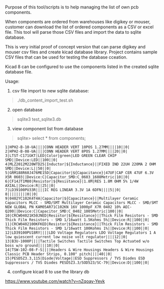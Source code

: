 Purpose of this tool/scripts is to help managing the list of own pcb components.

When components are ordered from warehouses like digikey or mouser, customer can download the list of ordered components
as a CSV or excel file. This tool will parse those CSV files and import the data to sqlite database.

This is very initial proof of concept version that can parse digikey and mouser csv files and create
kicad database library. Project contains sample CSV files that can be used for testing the database cceation.

Kicad 8 can be configured to use the components listed in the created sqlite database file.

Usage:

1. csv file import to new sqlite database:
   
>    ./db_content_import_test.sh


2. open database
>sqlite3 test_sqlite3.db 	

3. view component list from database

>	sqlite> select * from components;
	
	1|HPH2-B-10-UA||||CONN HEADER VERT 10POS 1.27MM||||10||0|
	2|HPH2-B-08-UA||||CONN HEADER VERT 8POS 1.27MM||||20||0|
	3|LTST-C171GKT|LED|Color|green|LED GREEN CLEAR CHIP SMD||Device:LED||100||0|
	4|MLZ2012M220WTD25|Inductor|${Inductance}||FIXED IND 22UH 220MA 2 OHM SMD||Device:L||50||0|
	5|GRM188R60J476ME15D|Capacitor|${Capacitance}|47UF|CAP CER 47UF 6.3V X5R 0603||Device:C|Capacitor_SMD:C_0603_1608Metric|10||0|
	6|CF14JT1M80|Resistor|${Resistance}|1.8M|RES 1.8M OHM 5% 1/4W AXIAL||Device:R||25||0|
	7|LD39100PU33R||||IC REG LINEAR 3.3V 1A 6DFN||||5||0|	
	8|||||||||0||0|
	9|0402YC102K4T4A|Capacitor|${Capacitance}||Multilayer Ceramic Capacitors MLCC - SMD/SMT Multilayer Ceramic Capacitors MLCC - SMD/SMT NEW GLOBAL PN KAM05AR71C102KN 16V 1000pF X7R 0402 10% AEC-Q200||Device:C|Capacitor_SMD:C_0402_1005Metric|100||0|
	10|CRCW04021K50JNED|Resistor|${Resistance}||Thick Film Resistors - SMD Thick Film Resistors - SMD 1/16watt 1.5Kohms 5%||Device:R||100||0|
	11|CRCW0402100KFKED|Resistor|${Resistance}||Thick Film Resistors - SMD Thick Film Resistors - SMD 1/16watt 100Kohms 1%||Device:R||100||0|
	12|LD39100PU18RY||||LDO Voltage Regulators LDO Voltage Regulators 1 A low quiescent current low noise volt regulator||||12||0|
	13|B3U-1000P||||Tactile Switches Tactile Switches Top Actuated w/o boss w/o ground||||10||0|
	14|TSW-102-08-F-S||||Headers & Wire Housings Headers & Wire Housings Classic PCB Header Strips, 0.100" pitch||||40||0|
	15|PESD5Z3.3,115|Diode|Voltage||ESD Suppressors / TVS Diodes ESD Suppressors / TVS Diodes PESD5Z3.3/SOD523/SC-79||Device:D||100||0|

4. configure kicad 8 to use the library db

https://www.youtube.com/watch?v=nZqoay-Yevk
